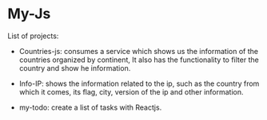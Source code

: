 # My-Js

List of projects:
- Countries-js:
consumes a service which shows us the information of the countries organized by continent,
It also has the functionality to filter the country and show he information.

- Info-IP:
shows the information related to the ip, such as the country from which it comes, its flag, city, version of the ip and other information.

- my-todo:
create a list of tasks with Reactjs.